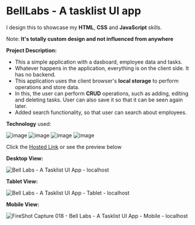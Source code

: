 # BellLabs - A tasklist UI app

I design this to showcase my **HTML**, **CSS** and **JavaScript** skills.

Note: **It's totally custom design and not influenced from anywhere**

**Project Description:**

- This a simple application with a dasboard, employee data and tasks.
- Whatever happens in the application, everything is on the client side. It has no backend.
- This application uses the client browser's **local storage** to perform operations and store data.
- In this, the user can perform **CRUD** operations, such as adding, editing and deleting tasks. User can also save it so that it can be seen again later.
- Added search functionality, so that user can search about employees. 

**Technology** used:

![image](https://github.com/Himan-9131/BookStoreLayout/assets/120475007/f78b9a18-f039-4de5-8071-21935d9e42a2) ![image](https://github.com/Himan-9131/BookStoreLayout/assets/120475007/a023e699-540e-4773-894d-d010c6cf388d)
![image](https://github.com/Himan-9131/FoodAppLandingPage/assets/120475007/81069138-087a-4d12-a396-0bcf377fb193) ![image](https://github.com/Himan-9131/BookStoreLayout/assets/120475007/dfcf55cc-8842-4015-b378-933fcc09e98a)

Click the [Hosted Link](https://himan-9131.github.io/BellLabs/) or see the preview below

**Desktop View:**

![Bell Labs - A Tasklist UI App - localhost](https://github.com/Himan-9131/BellLabs/assets/120475007/0e2c29dc-344c-4c6e-ba3b-22f06dfdc6f9)

**Tablet View:**

![Bell Labs - A Tasklist UI App - Tablet - localhost](https://github.com/Himan-9131/BellLabs/assets/120475007/16a8f94f-c3e3-4a04-85e7-5d927877cf14)

**Mobile View:**

![FireShot Capture 018 - Bell Labs - A Tasklist UI App - Mobile - localhost](https://github.com/Himan-9131/BellLabs/assets/120475007/7fab0543-b31d-46cc-b0bf-ad8a18d19da8)
